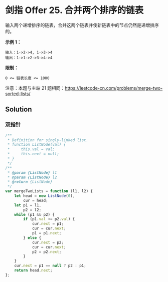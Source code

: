 # 剑指 Offer 25. 合并两个排序的链表

输入两个递增排序的链表，合并这两个链表并使新链表中的节点仍然是递增排序的。

**示例 1：**

```
输入：1->2->4, 1->3->4
输出：1->1->2->3->4->4
```

**限制：**

```
0 <= 链表长度 <= 1000
```

注意：本题与主站 21 题相同：https://leetcode-cn.com/problems/merge-two-sorted-lists/

## Solution

### 双指针

```javascript
/**
 * Definition for singly-linked list.
 * function ListNode(val) {
 *     this.val = val;
 *     this.next = null;
 * }
 */
/**
 * @param {ListNode} l1
 * @param {ListNode} l2
 * @return {ListNode}
 */
var mergeTwoLists = function (l1, l2) {
    let head = new ListNode(0),
        cur = head;
    let p1 = l1,
        p2 = l2;
    while (p1 && p2) {
        if (p1.val <= p2.val) {
            cur.next = p1;
            cur = cur.next;
            p1 = p1.next;
        } else {
            cur.next = p2;
            cur = cur.next;
            p2 = p2.next;
        }
    }
    cur.next = p1 == null ? p2 : p1;
    return head.next;
};
```
